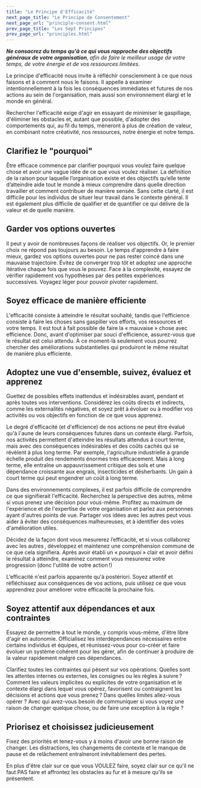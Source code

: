 ```yaml
---
title: "Le Principe d'Efficacité"
next_page_title: "Le Principe de Consentement"
next_page_url: "principle-consent.html"
prev_page_title: "Les Sept Principes"
prev_page_url: "principles.html"
---
```



_**Ne consacrez du temps qu'à ce qui vous rapproche des objectifs généraux de votre organisation**, afin de faire le meilleur usage de votre temps, de votre énergie et de vos ressources limitées._

Le principe d'efficacité nous invite à réfléchir consciemment à ce que nous faisons et à comment nous le faisons. Il appelle à examiner intentionnellement à la fois les conséquences immédiates et futures de nos actions au sein de l'organisation, mais aussi son environnement élargi et le monde en général.

Rechercher l'efficacité exige d'agir en essayant de minimiser le gaspillage, d'éliminer les obstacles et, autant que possible, d'adopter des comportements qui, au fil du temps, mèneront à plus de création de valeur, en combinant notre créativité, nos ressources, notre énergie et notre temps.


## Clarifiez le "pourquoi"

Être efficace commence par clarifier pourquoi vous voulez faire quelque chose et avoir une vague idée de ce que vous voulez réaliser. La définition de la raison pour laquelle l’organisation existe et des objectifs qu’elle tente d’atteindre aide tout le monde à mieux comprendre dans quelle direction travailler et comment contribuer de manière sensée. Sans cette clarté, il est difficile pour les individus de situer leur travail dans le contexte général. Il est également plus difficile de qualifier et de quantifier ce qui délivre de la valeur et de quelle manière.

## Garder vos options ouvertes

Il peut y avoir de nombreuses façons de réaliser vos objectifs. Or, le premier choix ne répond pas toujours au besoin. Le temps d'apprendre à faire mieux, gardez vos options ouvertes pour ne pas rester coincé dans une mauvaise trajectoire. Évitez de converger trop tôt et adoptez une approche itérative chaque fois que vous le pouvez. Face à la complexité, essayez de vérifier rapidement vos hypothèses par des petites expériences successives. Voyagez léger pour pouvoir pivoter rapidement.

## Soyez efficace de manière efficiente

L'efficacité consiste à atteindre le résultat souhaité, tandis que l'efficience consiste à faire les choses sans gaspiller vos efforts, vos ressources et votre temps. Il est tout à fait possible de faire la « mauvaise » chose avec efficience. Donc, avant d'optimiser par souci d'efficience, assurez-vous que le résultat est celui attendu. À ce moment-là seulement vous pourrez chercher des améliorations substantielles qui produiront le même résultat de manière plus efficiente.

## Adoptez une vue d'ensemble, suivez, évaluez et apprenez

Guettez  de possibles effets inattendus et indésirables avant, pendant et après toutes vos interventions. Considérez les coûts directs et indirects, comme les externalités négatives, et soyez prêt à évoluer ou à modifier vos activités ou vos objectifs en fonction de ce que vous apprenez.

Le degré d'efficacité (et d'efficience) de nos actions ne peut être évalué qu'à l'aune de leurs conséquences futures dans un contexte élargi. Parfois, nos activités permettent d'atteindre les résultats attendus à court terme, mais avec des conséquences indésirables et des coûts cachés qui se révèlent à plus long terme.  Par exemple, l'agriculture industrielle à grande échelle produit des rendements énormes très efficacement. Mais à long terme, elle entraîne un appauvrissement critique des sols et une dépendance croissante aux engrais, insecticides et désherbants. Un gain à court terme qui peut engendrer un coût à long terme.

Dans des environnements complexes, il est parfois difficile de comprendre ce que signifierait l'efficacité. Recherchez la perspective des autres, même si vous prenez une décision pour vous-même.  Profitez au maximum de l'expérience et de l'expertise de votre organisation et parlez aux personnes ayant d'autres points de vue. Partager vos idées avec les autres peut vous aider à éviter des conséquences malheureuses, et à identifier des voies d'amélioration utiles.

Décidez de la façon dont vous mesurerez l’efficacité, et si vous collaborez avec les autres , développez et maintenez une compréhension commune de ce que cela signifiera. Après avoir établi un « _pourquoi_ » clair et avoir défini le résultat à atteindre, examinez comment vous mesurerez votre progression (donc l'utilité de votre action !)

L’efficacité n'est parfois apparente qu'à postériori. Soyez attentif et réfléchissez aux conséquences de vos actions, puis utilisez ce que vous apprendrez pour améliorer votre efficacité la prochaine fois.

## Soyez attentif aux dépendances et aux contraintes

Essayez de permettre à tout le monde, y compris vous-même, d'être libre d'agir en autonomie. Officialisez les interdépendances nécessaires entre certains individus et équipes, et réunissez-vous pour co-créer et faire évoluer un système cohérent pour les gérer, afin de continuer à produire de la valeur rapidement malgré ces dépendances.

Clarifiez toutes les contraintes qui pèsent sur vos opérations. Quelles sont les attentes internes ou externes, les consignes ou les règles à suivre ? Comment les valeurs implicites ou explicites de votre organisation et le contexte élargi dans lequel vous opérez, favorisent ou contraignent les décisions et actions que vous prenez ? Dans quelles limites allez-vous opérer ? Avec qui avez-vous besoin de communiquer si vous voyez une raison de changer quelque chose, ou de faire une exception à la règle ?

## Priorisez et choisissez judicieusement

Fixez des priorités et tenez-vous y à moins d'avoir une bonne raison de changer. Les distractions, les changements de contexte et le manque de pause et de relâchement entraîneront inévitablement des pertes.

En plus d'être clair sur ce que vous VOULEZ faire, soyez clair sur ce qu'il ne faut PAS faire et affrontez les obstacles au fur et à mesure qu'ils se présentent.

